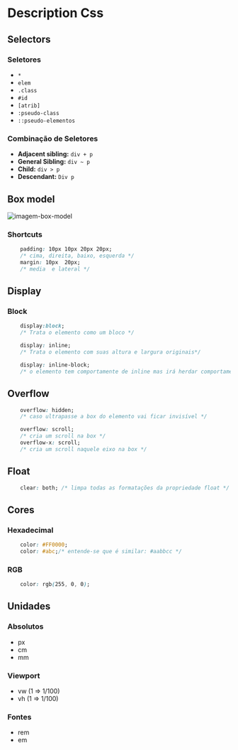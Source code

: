 # Description Css

## Selectors

### Seletores  

- `*`  
- `elem`  
- `.class`  
- `#id`  
- `[atrib]`  <!-- [feira ~= escritorio] - para pegar a palavra inicial, serve para atributos com mais de uma palavra | [feira *= sa] verifica palavras com "sa" contidas -->
- `:pseudo-class`  
- `::pseudo-elementos`  

### Combinação de Seletores

- **Adjacent sibling:** `div + p` <!-- vem em seguida obrigatoriamente -->
- **General Sibling:** `div ~ p`<!-- filhos de um mesmo pai -->
- **Child:** `div > p` <!--  filho direto -->
- **Descendant:** `Div p`


## Box model

![imagem-box-model](https://miro.medium.com/v2/resize:fit:1200/1*E_YuB8x1B3T3h6PIJ_I9qQ.png)


### Shortcuts 

~~~css
    padding: 10px 10px 20px 20px;
    /* cima, direita, baixo, esquerda */
    margin: 10px  20px;
    /* media  e lateral */
~~~

## Display

### Block

~~~css
    display:block;
    /* Trata o elemento como um bloco */

    display: inline;
    /* Trata o elemento com suas altura e largura originais*/

    display: inline-block;
    /* o elemento tem comportamente de inline mas irá herdar comportamentos da propriedade block  */
~~~

## Overflow

~~~css
    overflow: hidden;
    /* caso ultrapasse a box do elemento vai ficar invisível */

    overflow: scroll;
    /* cria um scroll na box */
    overflow-x: scroll;
    /* cria um scroll naquele eixo na box */
~~~

## Float
~~~css
    clear: both; /* limpa todas as formatações da propriedade float */
~~~

## Cores

### Hexadecimal

~~~css
    color: #FF0000;
    color: #abc;/* entende-se que é similar: #aabbcc */
~~~

### RGB

~~~css
    color: rgb(255, 0, 0);
~~~

## Unidades
 ### Absolutos
 - px
 - cm 
 - mm

 ### Viewport
 - vw (1 => 1/100)
 - vh (1 => 1/100)

 ### Fontes
 - rem
 - em